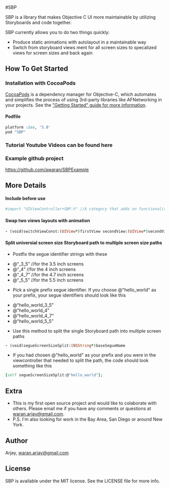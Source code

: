 #SBP

SBP is a library that makes Objective C UI more maintainable by utilizing Storyboards and code together.

SBP currently allows you to do two things quickly:
- Produce static animations with autolayout in a maintainable way
- Switch from storyboard views ment for all screen sizes to specalized views for screen sizes and back again



## How To Get Started

### Installation with CocoaPods

[CocoaPods](https://cocoapods.org/) is a dependency manager for Objective-C, which automates and simplifies the process of using 3rd-party libraries like AFNetworking in your projects. See the ["Getting Started" guide for more information](https://github.com/AFNetworking/AFNetworking/wiki/Getting-Started-with-AFNetworking).

#### Podfile

```ruby
platform :ios, '5.0'
pod "SBP"
```

### Tutorial Youtube Videos can be found here

### Example github project
https://github.com/awaran/SBPExample


## More Details

#### Include before use
```ruby
#import "UIViewController+SBP.h" //A category that adds on functionality to viewcontrollers
```

#### Swap two views layouts with animation
```ruby
- (void)switchViewConst:(UIView*)firstView secondView:(UIView*)secondView durationInSeconds:(double)durationInSeconds
```

#### Split universial screen size Storyboard path to multiple screen size paths

* Postfix the segue identifier strings with these
- @“_3_5”  //for the 3.5 inch screens
- @“_4”  //for the 4 inch screens
- @“_4_7” //for the 4.7 inch screens
- @“_5_5” //for the 5.5 inch screens

* Pick a single prefix segue identifier.  If you choose @"hello_world" as your prefix, your segue identifiers should look like this
- @“hello_world_3_5”
- @“hello_world_4”
- @“hello_world_4_7”
- @“hello_world_5_5”

* Use this method to split the single Storyboard path into multiple screen paths
```ruby
- (void)segueScreenSizeSplit:(NSString*)baseSegueName
```

* If you had chosen @"hello_world" as your prefix and you were in the viewcontroller that needed to split the path, the code should look something like this
```ruby
[self segueScreenSizeSplit:@"hello_world"];
```


## Extra
- This is my first open source project and would like to colaborate with others.  Please email me if you have any comments or questions at waran.arjay@gmail.com.  
- P.S. I'm also looking for work in the Bay Area, San Diego or around New York.


## Author

Arjay, waran.arjay@gmail.com

## License

SBP is available under the MIT license. See the LICENSE file for more info.

